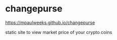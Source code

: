 # changepurse

https://mpaulweeks.github.io/changepurse

static site to view market price of your crypto coins
